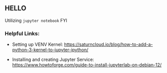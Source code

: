 ## HELLO
Utilizing `jupyter notebook` FYI


### Helpful Links:
- Setting up VENV Kernel: https://saturncloud.io/blog/how-to-add-a-python-3-kernel-to-jupyter-ipython/

- Installing and creating Jupyter Service: https://www.howtoforge.com/guide-to-install-jupyterlab-on-debian-12/
